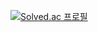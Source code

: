 [![Solved.ac
프로필](http://mazassumnida.wtf/api/generate_badge?boj=jeongdongha)](https://solved.ac/jeongdongha)
